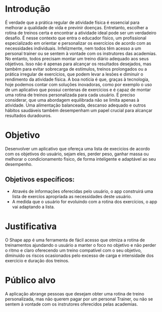 # Introdução

É verdade que a prática regular de atividade física é essencial para melhorar a qualidade de vida e previnir doenças. Entretanto, escolher a rotina de treinos certa e encontrar a atividade ideal pode ser um verdadeiro desafio. É nesse contexto que entra o educador físico, um profissional especializado em orientar e personalizar os exercícios de acordo com as necessidades individuais. 
Infelizmente, nem todos têm acesso a um personal trainer ou se sentem à vontade com os instrutores das academias. No entanto, todos  precisam montar um treino diário adequado aos seus objetivos. Isso não é apenas para alcançar os resultados desejados, mas também para evitar sobrecarga de estímulos, treinos prolongados ou a prática irregular de exercícios, que podem levar a lesões e diminuir o rendimento da atividade física.
A boa notícia é que, graças à tecnologia, hoje podemos contar com soluções inovadoras, como por exemplo o uso de um aplicativo que possui centenas de exercícios e é capaz de montar uma rotina de treinos personalizada para cada usuário. 
É preciso considerar,  que  uma abordagem equilibrada não se limita apenas à atividade. Uma alimentação balanceada, descanso adequado e outros hábitos saudáveis também desempenham um papel crucial para alcançar resultados duradouros.

# Objetivo

 Desenvolver um aplicativo que ofereça uma lista de execicios de acordo com os objetivos do usuário, sejam eles,  perder peso, ganhar massa ou melhorar o condicionamento fisico, de forma inteligente e adaptável ao seu desempenho.

## Objetivos específicos:

- Através de informações oferecidas pelo usuário, o app construirá uma lista de exercíos apropriada as necessidades deste usuário.
- A medida que o usuário for evoluindo com a rotina dos exercícios, o app vai adaptando a lista.

# Justificativa

O Shape app é uma ferramenta de fácil acesso que otmiza a rotina de treinamentos ajundando o usuário a manter o foco no objetivo e não perder o ritmo e claro oferecendo um treino compatível com o seu objetivo, diminuido os riscos ocasionados pelo excesso de carga e intensidade dos exercício e duração dos treinos.

# Público alvo 

A aplicação abrange pessoas que desejam obter uma rotina de treino personalizada, mas não querem pagar por um personal Trainer, ou não se sentem à vontade com os  instrutores oferecidos pelas academias. 
